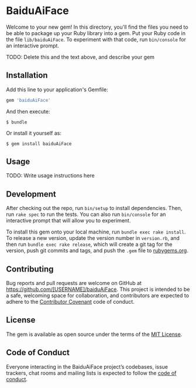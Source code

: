 # BaiduAiFace

Welcome to your new gem! In this directory, you'll find the files you need to be able to package up your Ruby library into a gem. Put your Ruby code in the file `lib/baiduAiFace`. To experiment with that code, run `bin/console` for an interactive prompt.

TODO: Delete this and the text above, and describe your gem

## Installation

Add this line to your application's Gemfile:

```ruby
gem 'baiduAiFace'
```

And then execute:

    $ bundle

Or install it yourself as:

    $ gem install baiduAiFace

## Usage

TODO: Write usage instructions here

## Development

After checking out the repo, run `bin/setup` to install dependencies. Then, run `rake spec` to run the tests. You can also run `bin/console` for an interactive prompt that will allow you to experiment.

To install this gem onto your local machine, run `bundle exec rake install`. To release a new version, update the version number in `version.rb`, and then run `bundle exec rake release`, which will create a git tag for the version, push git commits and tags, and push the `.gem` file to [rubygems.org](https://rubygems.org).

## Contributing

Bug reports and pull requests are welcome on GitHub at https://github.com/[USERNAME]/baiduAiFace. This project is intended to be a safe, welcoming space for collaboration, and contributors are expected to adhere to the [Contributor Covenant](http://contributor-covenant.org) code of conduct.

## License

The gem is available as open source under the terms of the [MIT License](https://opensource.org/licenses/MIT).

## Code of Conduct

Everyone interacting in the BaiduAiFace project’s codebases, issue trackers, chat rooms and mailing lists is expected to follow the [code of conduct](https://github.com/[USERNAME]/baiduAiFace/blob/master/CODE_OF_CONDUCT.md).
